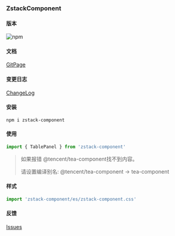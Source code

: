 ### ZstackComponent

#### 版本

![npm](https://img.shields.io/npm/v/zstack-component?style=flat-square)


#### 文档

[GitPage](https://zstack-design.github.io/zstack-component.github.io/)

#### 变更日志

[ChangeLog](./CHANGELOG.md)

#### 安装

```shell
npm i zstack-component
```

#### 使用
```ts
import { TablePanel } from 'zstack-component'
```

> 如果报错 @tencent/tea-component找不到内容。  
>      
> 请设置编译别名: @tencent/tea-component -> tea-component

#### 样式
```ts
import 'zstack-component/es/zstack-component.css'
```

#### 反馈

[Issues](https://github.com/zstack-design/zstack-component/issues)